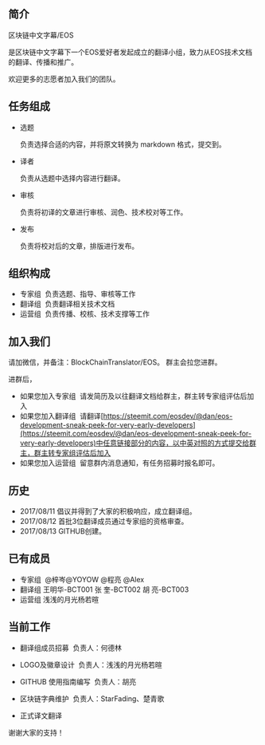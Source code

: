 简介
-------------------------------

区块链中文字幕/EOS 

是区块链中文字幕下一个EOS爱好者发起成立的翻译小组，致力从EOS技术文档的翻译、传播和推广。

欢迎更多的志愿者加入我们的团队。

任务组成
-------------------------------

- 选题  
  
  负责选择合适的内容，并将原文转换为 markdown 格式，提交到。

- 译者  

  负责从选题中选择内容进行翻译。

- 审核  
  
  负责将初译的文章进行审核、润色、技术校对等工作。

- 发布 
  
  负责将校对后的文章，排版进行发布。

组织构成
-------------------------------

- 专家组 
  负责选题、指导、审核等工作
- 翻译组
  负责翻译相关技术文档
- 运营组
  负责传播、校核、技术支撑等工作

加入我们
-------------------------------

请加微信，并备注：BlockChainTranslator/EOS。
群主会拉您进群。

进群后，
- 如果您加入专家组
  请发简历及以往翻译文档给群主，群主转专家组评估后加入
- 如果您加入翻译组
  请翻译[https://steemit.com/eosdev/@dan/eos-development-sneak-peek-for-very-early-developers](https://steemit.com/eosdev/@dan/eos-development-sneak-peek-for-very-early-developers)中任意链接部分的内容，以中英对照的方式提交给群主，群主转专家组评估后加入
- 如果您加入运营组
  留意群内消息通知，有任务招募时报名即可。

历史
-------------------------------

* 2017/08/11 倡议并得到了大家的积极响应，成立翻译组。
* 2017/08/12 首批3位翻译成员通过专家组的资格审查。
* 2017/08/13 GITHUB创建。

已有成员
-------------------------------

- 专家组
  @梓岑@YOYOW
  @程亮
  @Alex
- 翻译组
  王明华-BCT001
  张  奎-BCT002
  胡  亮-BCT003
- 运营组
  浅浅的月光杨若暄

当前工作
-------------------------------
- 翻译组成员招募
  负责人：何德林
- LOGO及徽章设计
  负责人：浅浅的月光杨若暄
- GITHUB 使用指南编写
  负责人：胡亮
- 区块链字典维护
  负责人：StarFading、楚青歌

- 正式译文翻译



谢谢大家的支持！
